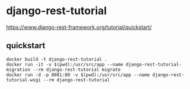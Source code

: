 # django-rest-tutorial

https://www.django-rest-framework.org/tutorial/quickstart/


## quickstart

```
docker build -t django-rest-tutorial .
docker run -it -v $(pwd):/usr/src/app --name django-rest-tutorial-migration --rm django-rest-tutorial migrate
docker run -d -p 8081:80 -v $(pwd):/usr/src/app --name django-rest-tutorial-wsgi --rm django-rest-tutorial
```
